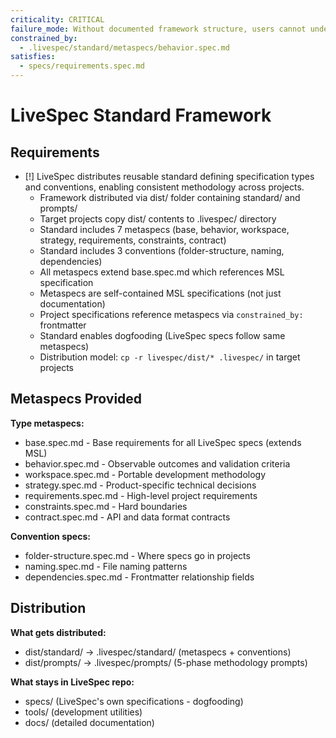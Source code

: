```yaml
---
criticality: CRITICAL
failure_mode: Without documented framework structure, users cannot understand what LiveSpec provides or how to use it correctly
constrained_by:
  - .livespec/standard/metaspecs/behavior.spec.md
satisfies:
  - specs/requirements.spec.md
---
```


# LiveSpec Standard Framework

## Requirements
- [!] LiveSpec distributes reusable standard defining specification types and conventions, enabling consistent methodology across projects.
  - Framework distributed via dist/ folder containing standard/ and prompts/
  - Target projects copy dist/ contents to .livespec/ directory
  - Standard includes 7 metaspecs (base, behavior, workspace, strategy, requirements, constraints, contract)
  - Standard includes 3 conventions (folder-structure, naming, dependencies)
  - All metaspecs extend base.spec.md which references MSL specification
  - Metaspecs are self-contained MSL specifications (not just documentation)
  - Project specifications reference metaspecs via `constrained_by:` frontmatter
  - Standard enables dogfooding (LiveSpec specs follow same metaspecs)
  - Distribution model: `cp -r livespec/dist/* .livespec/` in target projects

## Metaspecs Provided

**Type metaspecs:**
- base.spec.md - Base requirements for all LiveSpec specs (extends MSL)
- behavior.spec.md - Observable outcomes and validation criteria
- workspace.spec.md - Portable development methodology
- strategy.spec.md - Product-specific technical decisions
- requirements.spec.md - High-level project requirements
- constraints.spec.md - Hard boundaries
- contract.spec.md - API and data format contracts

**Convention specs:**
- folder-structure.spec.md - Where specs go in projects
- naming.spec.md - File naming patterns
- dependencies.spec.md - Frontmatter relationship fields

## Distribution

**What gets distributed:**
- dist/standard/ → .livespec/standard/ (metaspecs + conventions)
- dist/prompts/ → .livespec/prompts/ (5-phase methodology prompts)

**What stays in LiveSpec repo:**
- specs/ (LiveSpec's own specifications - dogfooding)
- tools/ (development utilities)
- docs/ (detailed documentation)
